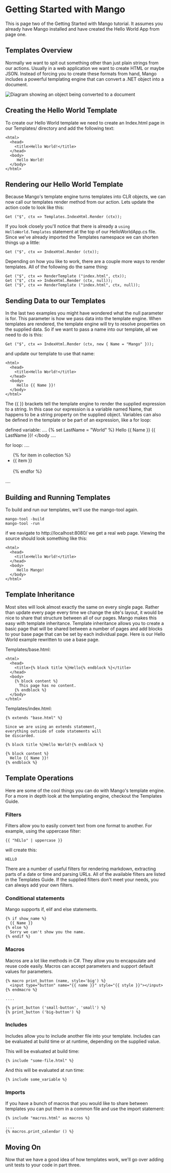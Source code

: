 Getting Started with Mango
==========================

This is page two of the Getting Started with Mango tutorial.  It assumes you already have
Mango installed and have created the Hello World App from page one.


Templates Overview
------------------

Normally we want to spit out something other than just plain strings from our actions. Usually in a web
application we want to create HTML or maybe JSON.  Instead of forcing you to create these formats from hand,
Mango includes a powerful templating engine that can convert a .NET object into a document.

![Diagram showing an object being converted to a document](http://github.com/jacksonh/mango/raw/master/docs/tutorial/mango-template-engine-flow.png)


Creating the Hello World Template
---------------------------------

To create our Hello World template we need to create an Index.html page in our Templates/ directory and add the following text:

    <html>
      <head>
        <title>Hello World!</title>
      </head>
      <body>
         Hello World!
      </body>
    </html>


Rendering our Hello World Template
----------------------------------

Because Mango's template engine turns templates into CLR objects, we can now call our templates render method from our action.  Lets
update the action code to look like this:

    Get ("$", ctx => Templates.IndexHtml.Render (ctx));

If you look closely you'll notice that there is already a `using HelloWorld.Templates` statement at the top of our HelloWorldApp.cs
file.  Since we've already imported the Templates namespace we can shorten things up a little:

    Get ("$", ctx => IndexHtml.Render (ctx));

Depending on how you like to work, there are a couple more ways to render templates.  All of the following do the same thing:

    Get ("$", ctx => RenderTemplate ("index.html", ctx));
    Get ("$", ctx => IndexHtml.Render (ctx, null));
    Get ("$", ctx => RenderTemplate ("index.html", ctx, null));


Sending Data to our Templates
-----------------------------

In the last two examples you might have wondered what the null parameter is for.  This parameter is how we pass data into the
template engine.  When templates are rendered, the template engine will try to resolve properties on the supplied data.  So if we want
to pass a name into our template, all we need to do is this:

    Get ("$", ctx => IndexHtml.Render (ctx, new { Name = "Mango" }));

and update our template to use that name:

    <html>
      <head>
        <title>Hello World!</title>
      </head>
      <body>
         Hello {{ Name }}!
      </body>
    </html>

The {{ }} brackets tell the template engine to render the supplied expression to a string. In this case our expression is a variable
named Name, that happens to be a string property on the supplied object.  Variables can also be defined in the template or be part of
an expression, like a for loop:

defined variable:
    ....
      {% set LastName = "World" %}
      <body>
        Hello {{ Name }} {{ LastName }}!
      </body
    ....

for loop:
    ....
      <body>
        <ul>
          {% for item in collection %} 
            <li>{{ item }}</li>  
          {% endfor %}
        </ul>
      </body>
    ....


Building and Running Templates
------------------------------

To build and run our templates, we'll use the mango-tool again.

    mango-tool -build
    mango-tool -run

if we navigate to http://localhost:8080/ we get a real web page.  Viewing the source should look something like this:

    <html>
      <head>
        <title>Hello World!</title>
      </head>
      <body>
         Hello Mango!
      </body>
    </html>

Template Inheritance
--------------------

Most sites will look almost exactly the same on every single page. Rather than update every page every time we change
the site's layout, it would be nice to share that structure between all of our pages.  Mango makes this easy with
template inheritance. Template inheritance allows you to create a basic page that will be shared between a number of
pages and add blocks to your base page that can be set by each individual page.  Here is our Hello World example rewritten
to use a base page.

Templates/base.html:

    <html>
      <head>
        <title>{% block title %}Hello{% endblock %}</title>
      </head>
      <body>
        {% block content %}
          This page has no content.
        {% endblock %}
      </body>
    </html>

Templates/index.html:

    {% extends "base.html" %}

    Since we are using an extends statement,
    everything outside of code statements will
    be discarded.

    {% block title %}Hello World!{% endblock %}

    {% block content %}
      Hello {{ Name }}!
    {% endblock %}



Template Operations
------------------

Here are some of the cool things you can do with Mango's template engine. For a more in depth
look at the templating engine, checkout the Templates Guide.

### Filters
Filters allow you to easily convert text from one format to another. For example, using the uppercase filter:

    {{ "hELlo" | uppercase }}

will create this:

    HELLO

There are a number of useful filters for rendering markdown, extracting parts of a date or time and parsing URLs. All
of the available filters are listed in the Templates Guide. If the supplied filters don't meet your needs, you can
always add your own filters.

### Conditional statements
Mango supports if, elif and else statements.

    {% if show_name %}
      {{ Name }}
    {% else %}
      Sorry we can't show you the name.
    {% endif %}


### Macros
Macros are a lot like methods in C#.  They allow you to encapsulate and reuse code easily.  Macros can accept parameters
and support default values for parameters.

    {% macro print_button (name, style='big') %}
      <input type="button" name="{{ name }}" style="{{ style }}"></input>
    {% endmacro %}

    ....

    {% print_button ('small-button', 'small') %}
    {% print_button ('big-button') %}

### Includes
Includes allow you to include another file into your template.  Includes can be evaluated at build time or at runtime,
depending on the supplied value.

This will be evaluated at build time:

    {% include "some-file.html" %}
    
And this will be evaluated at run time:

    {% include some_variable %}

### Imports
If you have a bunch of macros that you would like to share between templates you can put them in a common file and
use the import statement:

    {% include "macros.html" as macros %}

    ....
    {% macros.print_calendar () %}


Moving On
---------

Now that we have a good idea of how templates work, we'll go over adding unit tests to your code in part three.

